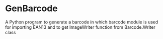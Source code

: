 # GenBarcode
A Python program to generate a barcode in which barcode module is used for importing EAN13 and to get ImageWriter function from Barcode.Writer class
